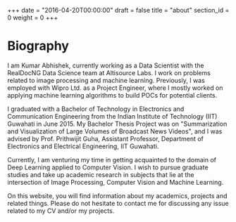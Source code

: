 +++
date = "2016-04-20T00:00:00"
draft = false
title = "about"
section_id = 0
weight = 0
+++

# Biography

I am Kumar Abhishek, currently working as a Data Scientist with the RealDocNG Data Science team at Altisource Labs. I work on problems related to image processing and machine learning. Previously, I was employed with Wipro Ltd. as a Project Engineer, where I mostly worked on applying machine learning algorithms to build POCs for potential clients.

I graduated with a Bachelor of Technology  in Electronics and Communication Engineering from the Indian Institute of Technology (IIT) Guwahati in June 2015. My Bachelor Thesis Project was on "Summarization and Visualization of Large Volumes of Broadcast News Videos", and I was advised by Prof. Prithwijit Guha, Assistant Professor, Department of Electronics and Electrical Engineering, IIT Guwahati.

Currently, I am venturing my time in getting acquainted to the domain of Deep Learning applied to Computer Vision. I wish to pursue graduate studies and take up academic research in subjects that lie at the intersection of Image Processing, Computer Vision and Machine Learning.

On this website, you will find information about my academics, projects and related things. Please do not hesitate to contact me for discussing any issue related to my CV and/or my projects.
